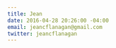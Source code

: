 ```yaml
---
title: Jean
date: 2016-04-28 20:26:00 -04:00
email: jeancflanagan@gmail.com
twitter: jeancflanagan
---
```



